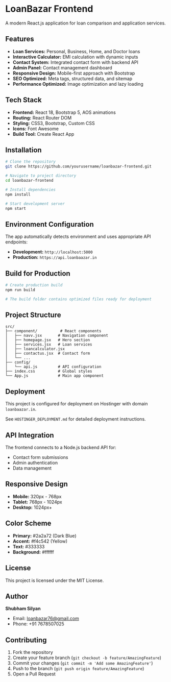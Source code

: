 # LoanBazar Frontend

A modern React.js application for loan comparison and application services.

## Features

- **Loan Services:** Personal, Business, Home, and Doctor loans
- **Interactive Calculator:** EMI calculation with dynamic inputs
- **Contact System:** Integrated contact form with backend API
- **Admin Panel:** Contact management dashboard
- **Responsive Design:** Mobile-first approach with Bootstrap
- **SEO Optimized:** Meta tags, structured data, and sitemap
- **Performance Optimized:** Image optimization and lazy loading

## Tech Stack

- **Frontend:** React 18, Bootstrap 5, AOS animations
- **Routing:** React Router DOM
- **Styling:** CSS3, Bootstrap, Custom CSS
- **Icons:** Font Awesome
- **Build Tool:** Create React App

## Installation

```bash
# Clone the repository
git clone https://github.com/yourusername/loanbazar-frontend.git

# Navigate to project directory
cd loanbazar-frontend

# Install dependencies
npm install

# Start development server
npm start
```

## Environment Configuration

The app automatically detects environment and uses appropriate API endpoints:

- **Development:** `http://localhost:5000`
- **Production:** `https://api.loanbaazar.in`

## Build for Production

```bash
# Create production build
npm run build

# The build folder contains optimized files ready for deployment
```

## Project Structure

```
src/
├── component/          # React components
│   ├── navv.jsx       # Navigation component
│   ├── homepage.jsx   # Hero section
│   ├── services.jsx   # Loan services
│   ├── loancalculator.jsx
│   ├── contactus.jsx  # Contact form
│   └── ...
├── config/
│   └── api.js         # API configuration
├── index.css          # Global styles
└── App.js             # Main app component
```

## Deployment

This project is configured for deployment on Hostinger with domain `loanbaazar.in`.

See `HOSTINGER_DEPLOYMENT.md` for detailed deployment instructions.

## API Integration

The frontend connects to a Node.js backend API for:
- Contact form submissions
- Admin authentication
- Data management

## Responsive Design

- **Mobile:** 320px - 768px
- **Tablet:** 768px - 1024px  
- **Desktop:** 1024px+

## Color Scheme

- **Primary:** #2a2a72 (Dark Blue)
- **Accent:** #f4c542 (Yellow)
- **Text:** #333333
- **Background:** #ffffff

## License

This project is licensed under the MIT License.

## Author

**Shubham Silyan**
- Email: loanbazar76@gmail.com
- Phone: +91 7678507025

## Contributing

1. Fork the repository
2. Create your feature branch (`git checkout -b feature/AmazingFeature`)
3. Commit your changes (`git commit -m 'Add some AmazingFeature'`)
4. Push to the branch (`git push origin feature/AmazingFeature`)
5. Open a Pull Request
